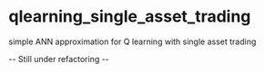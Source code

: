 # qlearning_single_asset_trading
simple ANN approximation for Q learning with single asset trading

-- Still under refactoring -- 